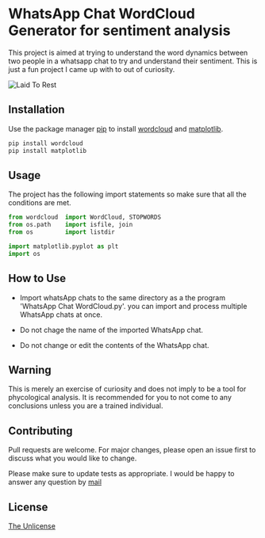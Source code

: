 # WhatsApp Chat WordCloud Generator for sentiment analysis

This project is aimed at trying to understand the word dynamics between two people in a whatsapp chat to try and understand their sentiment. This is just a fun project I came up with to out of curiosity.

![Laid To Rest](https://github.com/manand881/Whatsapp-Wordcloud-Generator/blob/master/Laid%20To%20Rest.png)

## Installation

Use the package manager [pip](https://pip.pypa.io/en/stable/) to install [wordcloud](https://pypi.org/project/wordcloud/) and [matplotlib](https://pypi.org/project/matplotlib/).

```bash
pip install wordcloud
pip install matplotlib
```

## Usage

The project has the following import statements so make sure that all the conditions are met.

```python
from wordcloud  import WordCloud, STOPWORDS                             # importing Wordcloud to create wordcloud object and define stop words
from os.path    import isfile, join                                     # importing isFile and join to detect if the items in the directory are files                         
from os         import listdir                                          # importing listdir to list items in the directory

import matplotlib.pyplot as plt                                         # importing matplotliib to process wordcloud data into an image
import os                                                               # importing os to get current working direcotry
```

## How to Use

* Import whatsApp chats to the same directory as a the program 'WhatsApp Chat WordCloud.py'. you can import and process multiple WhatsApp chats at once.

* Do not chage the name of the imported WhatsApp chat.

* Do not change or edit the contents of the WhatsApp chat.

## Warning

This is merely an exercise of curiosity and does not imply to be a tool for phycological analysis. It is recommended for you to not come to any conclusions unless you are a trained individual.

## Contributing
Pull requests are welcome. For major changes, please open an issue first to discuss what you would like to change.

Please make sure to update tests as appropriate.
I would be happy to answer any question by [mail](manand881@gmail.com)

## License
[The Unlicense](https://choosealicense.com/licenses/unlicense/)
